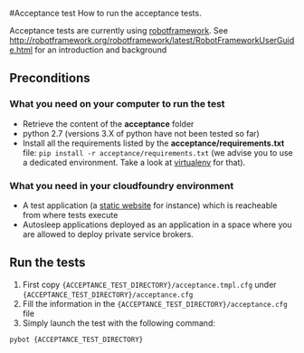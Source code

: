 #Acceptance test 
How to run the acceptance tests.

Acceptance tests are currently using [robotframework](http://robotframework.org). See http://robotframework.org/robotframework/latest/RobotFrameworkUserGuide.html for an introduction and background

## Preconditions

### What you need on your computer to run the test
- Retrieve the content of the __acceptance__ folder
- python 2.7 (versions 3.X  of python have not been tested so far)
- Install all the requirements listed by the __acceptance/requirements.txt__ file: `pip install -r acceptance/requirements.txt` (we advise you to use a dedicated environment. Take a look at [virtualenv](https://pypi.python.org/pypi/virtualenv) for that).


### What you need in your cloudfoundry environment
- A test application (a [static website](https://github.com/cloudfoundry/staticfile-buildpack) for instance)
    which is reacheable from where tests execute 
- Autosleep applications deployed as an application in a space where you are allowed to deploy private service brokers.

## Run the tests
1. First copy `{ACCEPTANCE_TEST_DIRECTORY}/acceptance.tmpl.cfg` under `{ACCEPTANCE_TEST_DIRECTORY}/acceptance.cfg`
2. Fill the information in the  `{ACCEPTANCE_TEST_DIRECTORY}/acceptance.cfg` file
3. Simply launch the test with the following command:

`pybot {ACCEPTANCE_TEST_DIRECTORY}`


